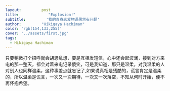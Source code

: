 ```yaml
---
layout:         post
title:             "Explosion!"
subtitle:         '我的青春恋爱物语果然有问题'
author:         "Hikigaya Hachiman"
color: 'rgb(154,133,255)'  
cover: '../assets/first.jpg'  
tags:
  - Hikigaya Hachiman
---
```


只要稍微打个招呼就会胡思乱想，要是互相发短信，心中还会起波澜，接到对方来电的那一整天，都会对着来电记录傻笑，可是我知道，那只是温柔，对我温柔的人对别人也同样温柔，这种事差点就忘记了,如果说真相是残酷的，谎言肯定是温柔的，所以温柔是谎言，一次又一次期待，一次又一次落空，不知从何时开始，便不再怀抱希望。
